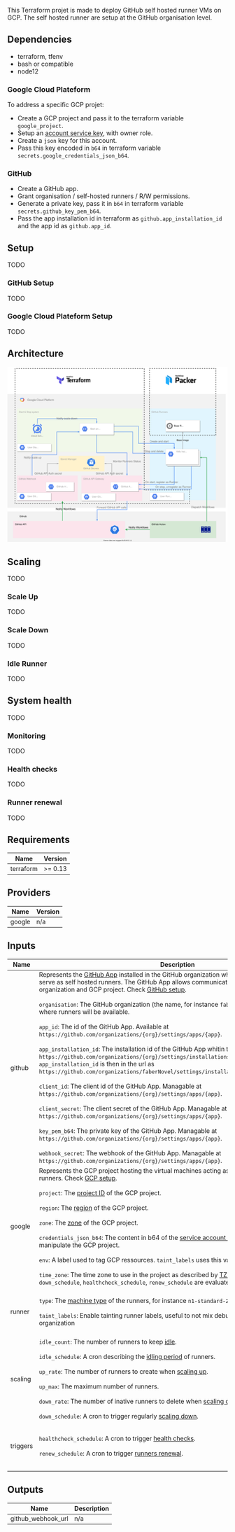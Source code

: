 This Terraform projet is made to deploy GitHub self hosted runner VMs on GCP.
The self hosted runner are setup at the GitHub organisation level.

## Dependencies
* terraform, tfenv
* bash or compatible
* node12

### Google Cloud Plateform
To address a specific GCP projet:
* Create a GCP project and pass it to the terraform variable `google_project`.
* Setup an [account service key](https://cloud.google.com/iam/docs/creating-managing-service-account-keys), with owner role.
* Create a `json` key for this account.
* Pass this key encoded in `b64` in terraform variable `secrets.google_credentials_json_b64`.

### GitHub
* Create a GitHub app.
* Grant organisation / self-hosted runners / R/W permissions.
* Generate a private key, pass it in `b64` in terraform variable `secrets.github_key_pem_b64`.
* Pass the app installation id in terraform as `github.app_installation_id` and the app id as `github.app_id`.

## Setup
TODO
### GitHub Setup
TODO
### Google Cloud Plateform Setup
TODO

## Architecture
![Architecture](docs/components-scheme.svg)

## Scaling
TODO
### Scale Up
TODO
### Scale Down
TODO
### Idle Runner
TODO

## System health
TODO
### Monitoring
TODO
### Health checks
TODO
### Runner renewal
TODO

<!-- BEGINNING OF PRE-COMMIT-TERRAFORM DOCS HOOK -->
## Requirements

| Name | Version |
|------|---------|
| terraform | >= 0.13 |

## Providers

| Name | Version |
|------|---------|
| google | n/a |

## Inputs

| Name | Description | Type | Default | Required |
|------|-------------|------|---------|:--------:|
| github | Represents the [GitHub App](https://docs.github.com/en/free-pro-team@latest/developers/apps) installed in the GitHub organization where the runners from GCP will serve as self hosted runners. The GitHub App allows communication between GitHub organization and GCP project. Check [GitHub setup](#github-setup).<br><br>  `organisation`: The GitHub organization (the name, for instance `fabernovel` for [FABERNOVEL](https://github.com/faberNovel)) where runners will be available.<br><br>  `app_id`: The id of the GitHub App. Available at `https://github.com/organizations/{org}/settings/apps/{app}`.<br><br>  `app_installation_id`: The installation id of the GitHub App whitin the organization. Available at `https://github.com/organizations/{org}/settings/installations`, `Configure`, `app_installation_id` is then in the url as `https://github.com/organizations/faberNovel/settings/installations/{app_installation_id}`.<br><br>  `client_id`: The client id of the GitHub App. Managable at `https://github.com/organizations/{org}/settings/apps/{app}`.<br><br>  `client_secret`: The client secret of the GitHub App. Managable at `https://github.com/organizations/{org}/settings/apps/{app}`.<br><br>  `key_pem_b64`: The private key of the GitHub App. Managable at `https://github.com/organizations/{org}/settings/apps/{app}`.<br><br>  `webhook_secret`: The webhook of the GitHub App. Managable at `https://github.com/organizations/{org}/settings/apps/{app}`.<br> | <pre>object({<br>    organisation        = string<br>    app_id              = string<br>    app_installation_id = string<br>    client_id           = string<br>    client_secret       = string<br>    key_pem_b64         = string<br>    webhook_secret      = string<br>  })</pre> | n/a | yes |
| google | Represents the GCP project hosting the virtual machines acting as GitHub Action self hosted runners. Check [GCP setup](#google-cloud-plateform-setup).<br><br>  `project`: The [project ID](https://support.google.com/googleapi/answer/7014113?hl=en) of the GCP project.<br><br>  `region`: The [region](https://cloud.google.com/compute/docs/regions-zones) of the GCP project.<br><br>  `zone`: The [zone](https://cloud.google.com/compute/docs/regions-zones) of the GCP project.<br><br>  `credentials_json_b64`: The content in b64 of the [service account keys](https://cloud.google.com/iam/docs/creating-managing-service-account-keys) used by Terraform to manipulate the GCP project.<br><br>  `env`: A label used to tag GCP ressources. `taint_labels` uses this value to taind runners labels.<br><br>  `time_zone`: The time zone to use in the project as described by [TZ database](https://en.wikipedia.org/wiki/List_of_tz_database_time_zones). `idle_schedule`, `down_schedule`, `healthcheck_schedule`, `renew_schedule` are evaluated in this time zone. | <pre>object({<br>    project              = string<br>    region               = string<br>    zone                 = string<br>    credentials_json_b64 = string<br>    env                  = string<br>    time_zone            = string<br>  })</pre> | n/a | yes |
| runner | `type`: The [machine type](https://cloud.google.com/compute/docs/machine-types) of the runners, for instance `n1-standard-2`.<br><br>  `taint_labels`: Enable tainting runner labels, useful to not mix debug and prod runner for your organization | <pre>object({<br>    type         = string<br>    taint_labels = bool<br>  })</pre> | n/a | yes |
| scaling | `idle_count`: The number of runners to keep [idle](#idle-runner).<br><br>  `idle_schedule`: A cron describing the [idling period](#idle-runner) of runners.<br><br>  `up_rate`: The number of runners to create when [scaling up](#scale-up).<br><br>  `up_max`: The maximum number of runners.<br><br>  `down_rate`: The number of inative runners to delete when [scaling down](#scale-down).<br><br>  `down_schedule`: A cron to trigger regularly [scaling down](#scale-down). | <pre>object({<br>    idle_count    = number<br>    idle_schedule = string<br>    up_rate       = number<br>    up_max        = number<br>    down_rate     = number<br>    down_schedule = string<br>  })</pre> | n/a | yes |
| triggers | `healthcheck_schedule`: A cron to trigger [health checks](#health-checks).<br><br>  `renew_schedule`: A cron to trigger [runners renewal](#runner-renewal).<br> | <pre>object({<br>    healthcheck_schedule = string<br>    renew_schedule       = string<br>  })</pre> | n/a | yes |

## Outputs

| Name | Description |
|------|-------------|
| github\_webhook\_url | n/a |

<!-- END OF PRE-COMMIT-TERRAFORM DOCS HOOK -->
